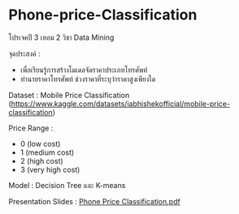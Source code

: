 # Phone-price-Classification
โปรเจคปี 3 เทอม 2 วิชา Data Mining

จุดประสงค์ :
- เพื่อเรียนรู้การสร้างโมเดลจัดราคาประเภทโทรศัพท์
- ทำนายราคาโทรศัพท์ ช่วงราคาที่ระบุว่าราคาสูงเพียงใด

Dataset : Mobile Price Classification (https://www.kaggle.com/datasets/iabhishekofficial/mobile-price-classification)

Price Range : 
- 0 (low cost)
- 1 (medium cost)
- 2 (high cost)
- 3 (very high cost)

Model : Decision Tree และ K-means

Presentation Slides : [Phone Price Classification.pdf](https://github.com/jameVee/Phone-price-Classification/blob/2f137e2494c03b502f0a242bb7fa3d06496d4b87/Phone%20Price%20Classification.pdf)
